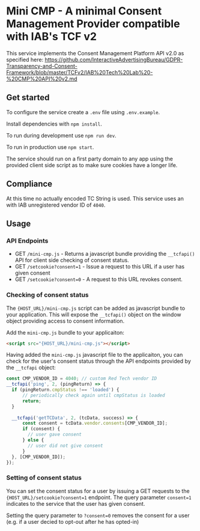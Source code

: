 # Mini CMP - A minimal Consent Management Provider compatible with IAB's TCF v2

This service implements the Consent Management Platform API v2.0 as specified
here: https://github.com/InteractiveAdvertisingBureau/GDPR-Transparency-and-Consent-Framework/blob/master/TCFv2/IAB%20Tech%20Lab%20-%20CMP%20API%20v2.md

## Get started

To configure the service create a `.env` file using `.env.example`.

Install dependencies with `npm install`.

To run during development use `npm run dev`.

To run in production use `npm start`.

The service should run on a first party domain to any app using the provided
client side script as to make sure cookies have a longer life.

## Compliance
At this time no actually encoded TC String is used. This service uses an with
IAB unregistered vendor ID of `4040`. 

## Usage

### API Endpoints
* GET `/mini-cmp.js` - Returns a javascript bundle providing the `__tcfapi()` API for client side checking of consent status. 
* GET `/setcookie?consent=1` - Issue a request to this URL if a user has given consent
* GET `/setcookie?consent=0` - A request to this URL revokes consent. 

### Checking of consent status 
The `{HOST_URL}/mini-cmp.js` script can be added as javascript bundle to your application. This will expose the `__tcfapi()` object on the window object providing access to consent information. 

Add the `mini-cmp.js` bundle to your applicaiton: 
```html
<script src="{HOST_URL}/mini-cmp.js"></script>
```

Having added the `mini-cmp.js` javascript file to the applicaiton, you can check for the user's consent status through the API endpoints provided by the `__tcfapi` object: 
```js
const CMP_VENDOR_ID = 4040; // custom Red Tech vendor ID
__tcfapi('ping', 2, (pingReturn) => {
  if (pingReturn.cmpStatus !== 'loaded') {
      // periodically check again until cmpStatus is loaded
      return;
  }
 
  __tcfapi('getTCData', 2, (tcData, success) => {
      const consent = tcData.vendor.consents[CMP_VENDOR_ID];
      if (consent) {
        // user gave consent
      } else {
        // user did not give consent
      }
  }, [CMP_VENDOR_ID]);
});
```

### Setting of consent status
You can set the consent status for a user by issuing a GET requests to the `{HOST_URL}/setcookie?consent=1` endpoint. The query parameter `consent=1` indicates to the service that the user has given consent.  

Setting the query parameter to  `?consent=0` removes the consent for a user (e.g. if a user decied to opt-out after he has opted-in)